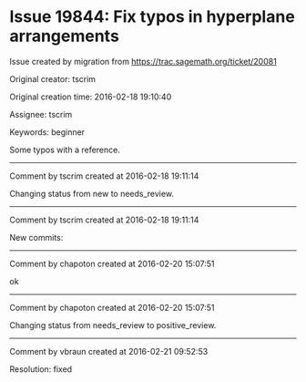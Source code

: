 # Issue 19844: Fix typos in hyperplane arrangements

Issue created by migration from https://trac.sagemath.org/ticket/20081

Original creator: tscrim

Original creation time: 2016-02-18 19:10:40

Assignee: tscrim

Keywords: beginner

Some typos with a reference.


---

Comment by tscrim created at 2016-02-18 19:11:14

Changing status from new to needs_review.


---

Comment by tscrim created at 2016-02-18 19:11:14

New commits:


---

Comment by chapoton created at 2016-02-20 15:07:51

ok


---

Comment by chapoton created at 2016-02-20 15:07:51

Changing status from needs_review to positive_review.


---

Comment by vbraun created at 2016-02-21 09:52:53

Resolution: fixed
